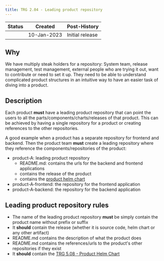 ```yaml
---
title: TRG 2.04 - Leading product repository
---
```


 | Status | Created     | Post-History                               |
|--------|-------------|--------------------------------------------|
|        | 10-Jan-2023 | Initial release                            |

## Why

We have multiply steak holders for a repository: System team, release management, test management, external people who are trying it out, want to contribute or need to set it up.
They need to be able to understand complicated product structures in an intuitive way to have an easier task of diving into a product.

## Description

Each product **must** have a leading product repository that can point the users to all the parts/components/charts/releases of that product.
This can be achieved by having a single repository for a product or creating references to the other repositories.

A good example when a product has a separate repository for frontend and backend. Then the product team **must** create a leading repository where they reference the components/repositories of the product:

- product-A: leading product repository
  - README.md: contains the urls for the backend and frontend applications
  - contains the release of the product
  - contains the [product helm chart](https://eclipse-tractusx.github.io/docs/release/trg-5/trg-5-8)
- product-A-frontend: the repository for the frontend application
- product-A-backend: the repository for the backend application

## Leading product repository rules

- The name of the leading product repository **must** be simply contain the product name without prefix or suffix
- It **should** contain the release (whether it is source code, helm chart or any other artifact)
- README.md contains the description of what the product does
- README.md contains the references/urls to the product's other repositories if they exist
- It **should** contain the [TRG 5.08 - Product Helm Chart](https://eclipse-tractusx.github.io/docs/release/trg-5/trg-5-8)
